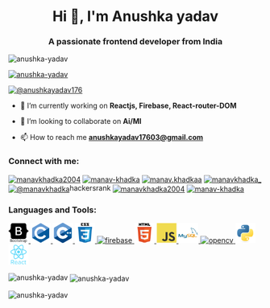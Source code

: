 <h1 align="center">Hi 👋, I'm Anushka yadav</h1>
<h3 align="center">A passionate frontend developer from India</h3>

<p align="left"> <img src="https://komarev.com/ghpvc/?username=anushka-yadav&label=Profile%20views&color=0e75b6&style=flat" alt="anushka-yadav" /> </p>

<p align="left"> <a href="https://github.com/ryo-ma/github-profile-trophy"><img src="https://github-profile-trophy.vercel.app/?username=anushka-yadav" alt="anushka-yadav" /></a> </p>

<p align="left"> <a href="https://twitter.com/@anushkayadav176" target="blank"><img src="https://img.shields.io/twitter/follow/@anushkayadav176?logo=twitter&style=for-the-badge" alt="@anushkayadav176" /></a> </p>

- 🔭 I’m currently working on **Reactjs, Firebase, React-router-DOM**

- 👯 I’m looking to collaborate on **Ai/Ml**

- 📫 How to reach me **anushkayadav17603@gmail.com**

<h3 align="left">Connect with me:</h3>
<p align="left">
<a href="https://twitter.com/anushkayadav176" target="blank"><img align="center" src="https://raw.githubusercontent.com/rahuldkjain/github-profile-readme-generator/master/src/images/icons/Social/twitter.svg" alt="manavkhadka2004" height="30" width="40" /></a>
<a href="https://www.linkedin.com/in/anushka-yadav-740346241/" target="blank"><img align="center" src="https://raw.githubusercontent.com/rahuldkjain/github-profile-readme-generator/master/src/images/icons/Social/linked-in-alt.svg" alt="manav-khadka" height="30" width="40" /></a>
<a href="https://www.facebook.com/profile.php?id=100086169377306" target="blank"><img align="center" src="https://raw.githubusercontent.com/rahuldkjain/github-profile-readme-generator/master/src/images/icons/Social/facebook.svg" alt="manav.khadkaa" height="30" width="40" /></a>
<a href="https://www.instagram.com/_.anushka1226._/" target="blank"><img align="center" src="https://raw.githubusercontent.com/rahuldkjain/github-profile-readme-generator/master/src/images/icons/Social/instagram.svg" alt="manavkhadka_" height="30" width="40" /></a>
<a href="https://medium.com/@anushkayadav17603" target="blank"><img align="center" src="https://raw.githubusercontent.com/rahuldkjain/github-profile-readme-generator/master/src/images/icons/Social/medium.svg" alt="@manavkhadka" height="30" width="40" /></a>hackersrank
<a href="https://www.hackerrank.com/yadavu704?hr_r=1" target="blank"><img align="center" src="https://raw.githubusercontent.com/rahuldkjain/github-profile-readme-generator/master/src/images/icons/Social/hackerrank.svg" alt="manavkhadka2004" height="30" width="40" /></a>
<a href="https://leetcode.com/anushka176/" target="blank"><img align="center" src="https://raw.githubusercontent.com/rahuldkjain/github-profile-readme-generator/master/src/images/icons/Social/leet-code.svg" alt="manav-khadka" height="30" width="40" /></a>
</p>

<h3 align="left">Languages and Tools:</h3>
<p align="left"> <a href="https://getbootstrap.com" target="_blank" rel="noreferrer"> <img src="https://raw.githubusercontent.com/devicons/devicon/master/icons/bootstrap/bootstrap-plain-wordmark.svg" alt="bootstrap" width="40" height="40"/> </a> <a href="https://www.cprogramming.com/" target="_blank" rel="noreferrer"> <img src="https://raw.githubusercontent.com/devicons/devicon/master/icons/c/c-original.svg" alt="c" width="40" height="40"/> </a> <a href="https://www.w3schools.com/cpp/" target="_blank" rel="noreferrer"> <img src="https://raw.githubusercontent.com/devicons/devicon/master/icons/cplusplus/cplusplus-original.svg" alt="cplusplus" width="40" height="40"/> </a> <a href="https://www.w3schools.com/css/" target="_blank" rel="noreferrer"> <img src="https://raw.githubusercontent.com/devicons/devicon/master/icons/css3/css3-original-wordmark.svg" alt="css3" width="40" height="40"/> </a> <a href="https://firebase.google.com/" target="_blank" rel="noreferrer"> <img src="https://www.vectorlogo.zone/logos/firebase/firebase-icon.svg" alt="firebase" width="40" height="40"/> </a> <a href="https://www.w3.org/html/" target="_blank" rel="noreferrer"> <img src="https://raw.githubusercontent.com/devicons/devicon/master/icons/html5/html5-original-wordmark.svg" alt="html5" width="40" height="40"/> </a> <a href="https://developer.mozilla.org/en-US/docs/Web/JavaScript" target="_blank" rel="noreferrer"> <img src="https://raw.githubusercontent.com/devicons/devicon/master/icons/javascript/javascript-original.svg" alt="javascript" width="40" height="40"/> </a> <a href="https://www.mysql.com/" target="_blank" rel="noreferrer"> <img src="https://raw.githubusercontent.com/devicons/devicon/master/icons/mysql/mysql-original-wordmark.svg" alt="mysql" width="40" height="40"/> </a> <a href="https://opencv.org/" target="_blank" rel="noreferrer"> <img src="https://www.vectorlogo.zone/logos/opencv/opencv-icon.svg" alt="opencv" width="40" height="40"/> </a> <a href="https://www.python.org" target="_blank" rel="noreferrer"> <img src="https://raw.githubusercontent.com/devicons/devicon/master/icons/python/python-original.svg" alt="python" width="40" height="40"/> </a> <a href="https://reactjs.org/" target="_blank" rel="noreferrer"> <img src="https://raw.githubusercontent.com/devicons/devicon/master/icons/react/react-original-wordmark.svg" alt="react" width="40" height="40"/> </a> </p>

<p><img align="left" src="https://github-readme-stats.vercel.app/api/top-langs?username=anushka-yadav&show_icons=true&locale=en&layout=compact" alt="anushka-yadav" /></p>

<p>&nbsp;<img align="center" src="https://github-readme-stats.vercel.app/api?username=anushka-yadav&show_icons=true&locale=en" alt="anushka-yadav" /></p>

<p><img align="center" src="https://github-readme-streak-stats.herokuapp.com/?user=anushka-yadav&" alt="anushka-yadav" /></p>
